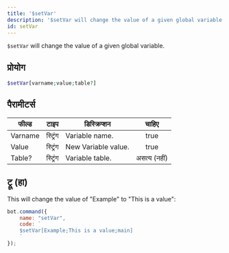 ```yaml
---
title: '$setVar'
description: '$setVar will change the value of a given global variable.'
id: setVar
---
```


`$setVar` will change the value of a given global variable.

## प्रोयोग

```php
$setVar[varname;value;table?]
```

## पैरामीटर्स

| फील्ड   | टाइप     | डिस्क्रिप्शन        |    चाहिए     |
| ------- | -------- | ------------------- |:------------:|
| Varname | स्ट्रिंग | Variable name.      |     true     |
| Value   | स्ट्रिंग | New Variable value. |     true     |
| Table?  | स्ट्रिंग | Variable table.     | असत्य (नहीं) |

## ट्रू (हा)

This will change the value of "Example" to "This is a value":

```javascript
bot.command({
    name: "setVar",
    code: `
    $setVar[Example;This is a value;main]
    `
});
```
